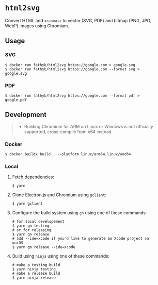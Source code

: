 # `html2svg`

Convert HTML and `<canvas>` to vector (SVG, PDF) and bitmap (PNG, JPG, WebP) images using Chromium.

## Usage

### SVG

```shell
$ docker run fathyb/html2svg https://google.com > google.svg
$ docker run fathyb/html2svg https://google.com --format svg > google.svg
```

### PDF

```shell
$ docker run fathyb/html2svg https://google.com --format pdf > google.pdf
```

## Development

> - Building Chromium for ARM on Linux or Windows is not officially supported, cross-compile from x64 instead.

### Docker

```shell
$ docker buildx build . --platform linux/arm64,linux/amd64
```

### Local

1. Fetch dependencies:
    ```shell
    $ yarn
    ```
2. Clone Electron.js and Chromium using `gclient`:
    ```shell
    $ yarn gclient
    ```
3. Configure the build system using `gn` using one of these commands:
    ```shell
    # for local developement
    $ yarn gn testing
    # or for releasing
    $ yarn gn release
    # add --ide=xcode if you'd like to generate an Xcode project on macOS
    $ yarn gn release --ide=xcode
    ```
4. Build using `ninja` using one of these commands:
    ```shell
    # make a testing build
    $ yarn ninja testing
    # make a release build
    $ yarn ninja release
    ```
